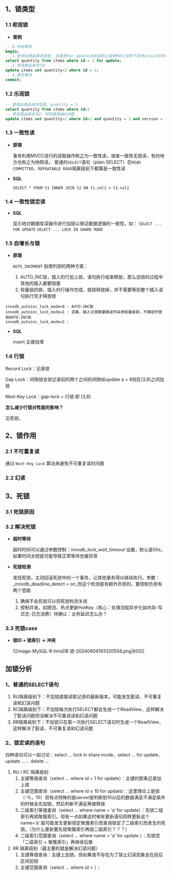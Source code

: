 ## 1、锁类型

### 1.1 悲观锁

-  **案例**

```sql
-- 0.开始事务
begin; 
-- 1.查询出商品库存信息, 这里用for update当前读防止读到MVCC快照下其他view之后的操作
select quantity from items where id = 1 for update;
-- 2.修改商品库存为2
update items set quantity=2 where id = 1;
-- 3.提交事务
commit;
```

### 1.2 乐观锁

```sql
-- 查询出商品库存信息，quantity = 3
select quantity from items where id=1
-- 修改商品库存为2，同时避免ABA问题
update items set quantity=2 where id=1 and quantity = 3 and version = 2;;
```


### 1.3 一致性读

-  **原理**

	事务利用MVCC进行的读取操作称之为一致性读，或者一致性无锁读，有的地方也称之为快照读。
	普通的`SELECT`语句（plain SELECT）在`READ COMMITTED`、`REPEATABLE READ`隔离级别下都算是一致性读

-  **SQL**

	`SELECT * FROM t1 INNER JOIN t2 ON t1.col1 = t2.col2`

### 1.4 一致性锁定读

-  **SQL**

	显示地对数据库读操作进行加锁以保证数据逻辑的一致性，如：
	`SELECT ... FOR UPDATE`
	`SELECT ... LOCK IN SHARE MODE`

### 1.5 自增长与锁

-  **原理**

	 `AUTO_INCRMENT` 自增列锁的两种方案：
	1. AUTO_INC锁，插入的行加上锁，语句执行结束释放，那么加锁的过程中其他的插入都要阻塞
	2. 轻量级的锁，插入的行操作完成，就锁释放掉，并不需要等到整个插入语句执行完才释放锁

```
innodb_autoinc_lock_mode=0 : AUTO-INC锁
innodb_autoinc_lock_mode=1 : 混着，插入记录数量确定时采用轻量级锁，不确定时使用AUTO-INC锁
innodb_autoinc_lock_mode=2 : 
```


-  **SQL**

	insert 主键自增

### 1.6 行锁

Record Lock：记录锁

Gap Lock：间隙锁会锁记录前的两个之间的间隙如update a = 8则在(3,8)之间加锁

Next-Key Lock：gap-lock + 行锁 即 (3,8]

**怎么减少行锁对性能的影响？**

见死锁。

## 2、锁作用

### 2.1 不可重复读

通过 `Next-Key Lock` 算法来避免不可重复读的问题

### 2.2 幻读


## 3、死锁

### 3.1 死锁原因

### 3.2 解决死锁

-  **超时等待**

	超时时间可以通过参数控制：_innodb_lock_wait_timeout_ 设置，默认是50s，如果时间太短就可能导致正常等待也被异常

-  **死锁检测**

	发现死锁，主动回滚死锁中的一个事务，让其他事务得以继续执行。参数：_innodb_deadline_detect = on_但这个检测是有额外负担的，要控制负担有两个思路
	1.  确保不会死锁可以将死锁检测关闭
	2.  控制并发。如限流、热点更新HotKey（核心：处理流程异步化如内存-写日志-日志消费）待确认：业务延迟怎么办？


### 3.3 死锁case

-  **锁ID + 锁索引 -> 冲突**

	![[image-MySQL-8 InnoDB 锁-20240604193320558.png|600]]


## 加锁分析

### 1、普通的SELECT语句

1. RU隔离级别下：不加锁直接读取记录的最新版本。可能发生脏读、不可重复读和幻读问题
2. RC隔离级别下：不加锁每次执行SELECT都会生成一个ReadView，这样解决了脏读问题但没解决不可重读读和幻读问题
3. RR隔离级别下：不加锁只在第一次执行SELECT语句时生成一个ReadView，这样解决了脏读、不可重复读和幻读问题

### 2、锁定读的语句

四种语句可以一起讨论：select … lock in share mode、select … for update、update … 、delete …

1. RU / RC 隔离级别
    1. 主键等值查询（select … where id = 1 for update）：主键的那条记录加上锁
    2. 主键范围查询（select … where id ≤ 10 for update）：这里理论上是锁（-%，10）但有点特殊的是server层判断到10以后的数据满足不满足条件的时候会先加锁，然后判断不满足再做释放
    3. 二级索引等值查询（select … where name = ‘a’ for update）：先锁二级索引再锁聚簇索引。但有一点如果这时候有更新语句同样更新这个name=’a’ 就可能发生更新锁定聚簇索引而查询锁定了二级索引而发生的死锁。（为什么更新要先锁聚簇索引再锁二级索引？？？）
    4. 二级索引范围查询（select … where name > ‘a’ for update ）：先锁完「二级索引 + 聚簇索引」再继续后推
2. RR 隔离级别（最主要的就是解决幻读问题）
    1. 主键等值查询：主键上加锁。但如果值不存在为了禁止幻读现象会在前后区间加锁
    2. 主键范围查询（select … where id > ）：

